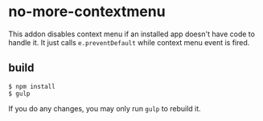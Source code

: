 # no-more-contextmenu

This addon disables context menu if an installed app doesn't have code to handle it. It just calls `e.preventDefault` while context menu event is fired.

## build

```
$ npm install
$ gulp
```

If you do any changes, you may only run `gulp` to rebuild it.
